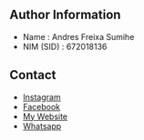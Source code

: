 ## Author Information
* Name       : Andres Freixa Sumihe <Br />
* NIM (SID)  : 672018136

## Contact
* [Instagram](https://Instagram.com/andres_sumihe)
* [Facebook](https://Facebook.com/andres.sumihe.1)
* [My Website](https://codemaster.my.id)
* [Whatsapp](https://https://api.whatsapp.com/send?phone=6285145814955)